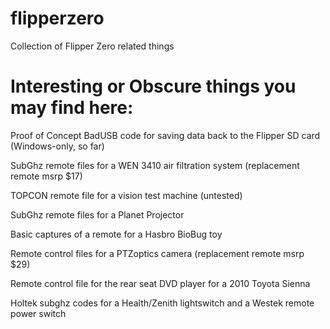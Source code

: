 # flipperzero
Collection of Flipper Zero related things

# Interesting or Obscure things you may find here:

Proof of Concept BadUSB code for saving data back to the Flipper SD card (Windows-only, so far)

SubGhz remote files for a WEN 3410 air filtration system (replacement remote msrp $17)

TOPCON remote file for a vision test machine (untested)

SubGhz remote files for a Planet Projector

Basic captures of a remote for a Hasbro BioBug toy

Remote control files for a PTZoptics camera (replacement remote msrp $29)

Remote control file for the rear seat DVD player for a 2010 Toyota Sienna

Holtek subghz codes for a Health/Zenith lightswitch and a Westek remote power switch
